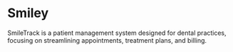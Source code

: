 # Smiley
SmileTrack is a patient management system designed for dental practices, focusing on streamlining appointments, treatment plans, and billing.
